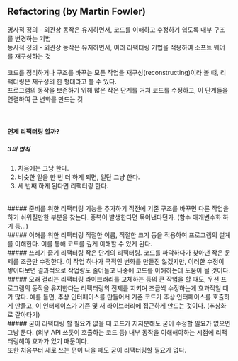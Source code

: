 ## Refactoring  (by Martin Fowler)  
명사적 정의 - 외관상 동작은 유지하면서, 코드를 이해하고 수정하기 쉽도록 내부 구조를 변경하는 기법  
동사적 정의 - 외관상 동작은 유지하면서, 여러 리팩터링 기법을 적용하여 소프트 웨어를 재구성하는 것  
<br/>
코드를 정리하거나 구조를 바꾸는 모든 작업을 재구성(reconstructing)이라 볼 떄, 리팩터링은 재구성의 한 형태라고 볼 수 있다.  
프로그램의 동작을 보존하기 위해 많은 작은 단계를 거쳐 코드를 수정하고, 이 단계들을 연결하여 큰 변화를 만드는 것  
<br/>
<br/>
#### 언제 리팩터링 할까?  
##### 3의 법칙  
1. 처음에는 그냥 한다.  
2. 비슷한 일을 한 번 더 하게 되면, 일단 그냥 한다.  
3. 세 번째 하게 된다면 리팩터링 한다.  
<br/>  
##### 준비를 위한 리팩터링  
기능을 추가하기 직전에 기존 구조를 바꾸면 다른 작업을 하기 쉬워질만한 부분을 찾는다. 중복이 발생한다면 묶어낸다던가. (함수 매개변수화 하기 등...)  
<br/>  
##### 이해를 위한 리팩터링  
적절한 이름, 적절한 크기 등을 적용하여 프로그램의 설계를 이해한다. 이를 통해 코드를 깊게 이해할 수 있게 된다.  
<br/>  
##### 쓰레기 줍기 리팩터링  
작은 단계의 리팩터링. 코드를 파악하다가 찾아낸 작은 문제를 조금만 수정한다. 이 작업 하나가 극적인 변화를 만들진 않겠지만, 이러한 수정이 쌓이다보면 결과적으로 작업량도 줄어들고 나중에 코드를 이해하는데 도움이 될 것이다.  
<br/>  
##### 오래 걸리는 리팩터링  
라이브러리를 교체하는 등의 큰 작업을 할 때도, 우선 프로그램의 동작을 유지한다는 리팩터링의 전제를 지키며 조금씩 수정하는게 효과적일 때가 많다.  
예를 들면, 추상 인터페이스를 만들어서 기존 코드가 추상 인터페이스를 호출하게 만들고, 이 인터페이스가 기존 및 새 라이브러리에 접근하게 만드는 것이다. (추상화로 갈아타기)  
<br/>  
##### 굳이 리팩터링 할 필요가 없을 때  
코드가 지저분해도 굳이 수정할 필요가 없으면 그냥 둔다. (외부 API 쓰듯이 호출하는 코드 등)  
내부 동작을 이해해야하는 시점에 리팩터링해야 효과가 있기 때문이다.  
<br/>  
또한 처음부터 새로 쓰는 편이 나을 때도 굳이 리팩터링할 필요가 없다.
